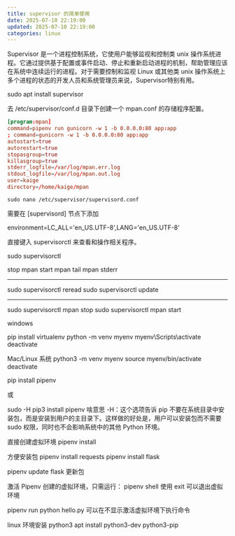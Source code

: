 ```yaml
---
title: supervisor 的简单使用
date: 2025-07-10 22:19:00
updated: 2025-07-10 22:19:00
categories: linux
---
```


Supervisor 是一个进程控制系统，它使用户能够监视和控制类 unix 操作系统进程。它通过提供基于配置或事件启动、停止和重新启动进程的机制，帮助管理应该在系统中连续运行的进程。对于需要控制和监视 Linux 或其他类 unix 操作系统上多个进程的状态的开发人员和系统管理员来说，Supervisor特别有用。

<!-- more -->

sudo apt install supervisor

去 /etc/supervisor/conf.d 目录下创建一个 mpan.conf 的存储程序配置。

```conf
[program:mpan]
command=pipenv run gunicorn -w 1 -b 0.0.0.0:80 app:app
; command=gunicorn -w 1 -b 0.0.0.0:80 app:app
autostart=true
autorestart=true
stopasgroup=true
killasgroup=true
stderr_logfile=/var/log/mpan.err.log
stdout_logfile=/var/log/mpan.out.log
user=kaige
directory=/home/kaige/mpan
```

```
sudo nano /etc/supervisor/supervisord.conf
```

需要在 [supervisord] 节点下添加

environment=LC_ALL='en_US.UTF-8',LANG='en_US.UTF-8'

直接键入 supervisorctl 来查看和操作相关程序。

sudo supervisorctl

stop mpan
start mpan
tail mpan stderr

- - -

sudo supervisorctl reread
sudo supervisorctl update

---

sudo supervisorctl mpan stop
sudo supervisorctl mpan start


windows

pip install virtualenv
python -m venv myenv
myenv\Scripts\activate
deactivate

Mac/Linux 系统
python3 -m venv myenv
source myenv/bin/activate
deactivate

pip install pipenv

或

sudo -H pip3 install pipenv 啥意思
-H：这个选项告诉 pip 不要在系统目录中安装包，而是安装到用户的主目录下。这样做的好处是，用户可以安装包而不需要 sudo 权限，同时也不会影响系统中的其他 Python 环境。

直接创建虚拟环境
pipenv install

方便安装包
pipenv install requests
pipenv install flask

pipenv update flask 更新包

激活 Pipenv 创建的虚拟环境，只需运行：
pipenv shell
使用 exit 可以退出虚拟环境

pipenv run python hello.py 可以在不显示激活虚拟环境下执行命令

linux 环境安装 python3
apt install python3-dev python3-pip
